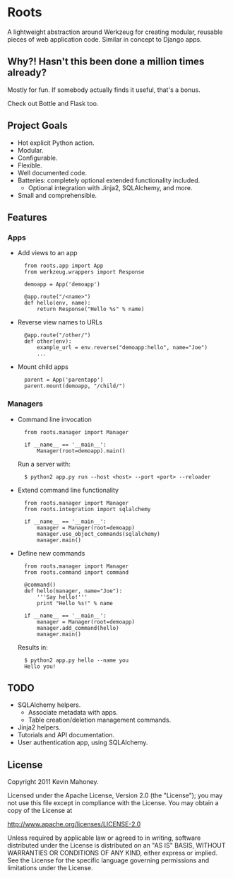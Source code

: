 # Roots

A lightweight abstraction around Werkzeug for creating modular, reusable pieces
of web application code. Similar in concept to Django apps.


## Why?! Hasn't this been done a million times already?

Mostly for fun. If somebody actually finds it useful, that's a bonus.

Check out Bottle and Flask too.


## Project Goals

- Hot explicit Python action.
- Modular.
- Configurable.
- Flexible.
- Well documented code.
- Batteries: completely optional extended functionality included.
  - Optional integration with Jinja2, SQLAlchemy, and more.
- Small and comprehensible.


## Features

### Apps

- Add views to an app

        from roots.app import App
        from werkzeug.wrappers import Response

        demoapp = App('demoapp')

        @app.route("/<name>")
        def hello(env, name):
            return Response("Hello %s" % name)

- Reverse view names to URLs

        @app.route("/other/")
        def other(env):
            example_url = env.reverse("demoapp:hello", name="Joe")
            ...

- Mount child apps

        parent = App('parentapp')
        parent.mount(demoapp, "/child/")

### Managers

- Command line invocation

        from roots.manager import Manager

        if __name__ == '__main__':
            Manager(root=demoapp).main()

    Run a server with:

        $ python2 app.py run --host <host> --port <port> --reloader

- Extend command line functionality

        from roots.manager import Manager
        from roots.integration import sqlalchemy

        if __name__ == '__main__':
            manager = Manager(root=demoapp)
            manager.use_object_commands(sqlalchemy)
            manager.main()

- Define new commands

        from roots.manager import Manager
        from roots.command import command

        @command()
        def hello(manager, name="Joe"):
            '''Say hello!'''
            print "Hello %s!" % name

        if __name__ == '__main__':
            manager = Manager(root=demoapp)
            manager.add_command(hello)
            manager.main()

    Results in:

        $ python2 app.py hello --name you
        Hello you!


## TODO

- SQLAlchemy helpers.
  - Associate metadata with apps.
  - Table creation/deletion management commands.
- Jinja2 helpers.
- Tutorials and API documentation.
- User authentication app, using SQLAlchemy.


## License

Copyright 2011 Kevin Mahoney.

Licensed under the Apache License, Version 2.0 (the "License");
you may not use this file except in compliance with the License.
You may obtain a copy of the License at

http://www.apache.org/licenses/LICENSE-2.0

Unless required by applicable law or agreed to in writing, software
distributed under the License is distributed on an "AS IS" BASIS,
WITHOUT WARRANTIES OR CONDITIONS OF ANY KIND, either express or implied.
See the License for the specific language governing permissions and
limitations under the License.
